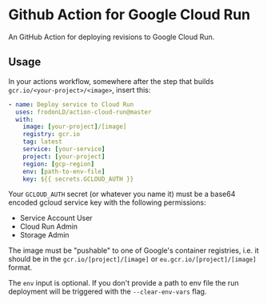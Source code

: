 # Github Action for Google Cloud Run

An GitHub Action for deploying revisions to Google Cloud Run.

## Usage

In your actions workflow, somewhere after the step that builds
`gcr.io/<your-project>/<image>`, insert this:

```yaml
- name: Deploy service to Cloud Run
  uses: frodonLD/action-cloud-run@master
  with:
    image: [your-project]/[image]
    registry: gcr.io
    tag: latest
    service: [your-service]
    project: [your-project]
    region: [gcp-region]
    env: [path-to-env-file]
    key: ${{ secrets.GCLOUD_AUTH }}
```

Your `GCLOUD_AUTH` secret (or whatever you name it) must be a base64 encoded
gcloud service key with the following permissions:
- Service Account User
- Cloud Run Admin
- Storage Admin

The image must be "pushable" to one of Google's container registries, i.e. it
should be in the `gcr.io/[project]/[image]` or `eu.gcr.io/[project]/[image]`
format.

The `env` input is optional. If you don't provide a path to env file the run
deployment will be triggered with the `--clear-env-vars` flag.